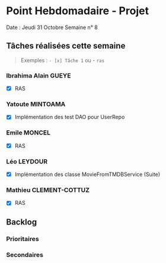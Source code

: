 # Point Hebdomadaire - Projet

Date : Jeudi 31 Octobre
Semaine n° 8

## Tâches réalisées cette semaine

> Exemples : `- [x] Tâche 1` ou - `ras`

### Ibrahima Alain GUEYE

- [x] RAS

### Yatoute MINTOAMA

- [x] Implémentation des test DAO pour UserRepo

### Emile MONCEL

- [x] RAS 

### Léo LEYDOUR

- [x] Implémentation des classe MovieFromTMDBService (Suite)

### Mathieu CLEMENT-COTTUZ

- [x] RAS

## Backlog



### Prioritaires

### Secondaires
